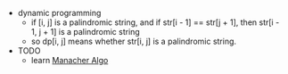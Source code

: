 - dynamic programming
  - if \[i, j] is a palindromic string, and if str\[i - 1] == str\[j + 1], then str\[i - 1, j + 1] is a palindromic string 
  - so dp\[i, j] means whether str\[i, j] is a palindromic string.
- TODO
  - learn [Manacher Algo](https://oi-wiki.org/string/manacher/)